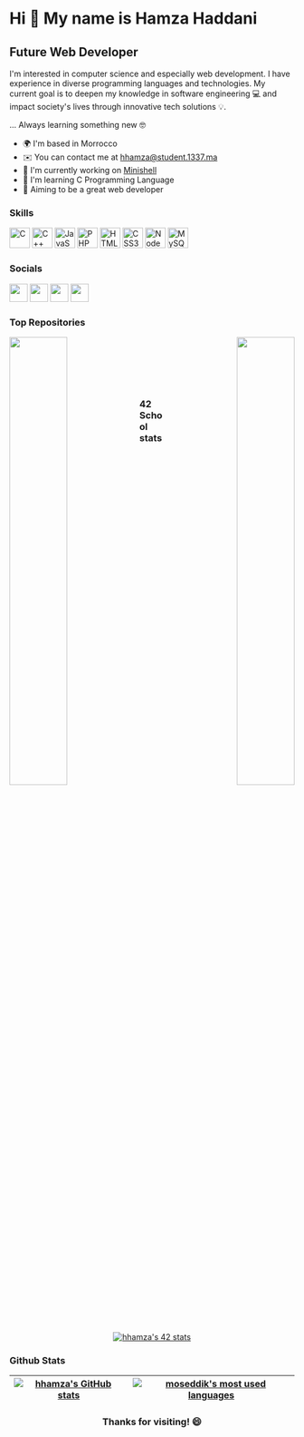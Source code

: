 Hi 👋 My name is Hamza Haddani
==============================
Future Web Developer
--------------------

I'm interested in computer science and especially web development. I have experience in diverse programming languages and technologies. My current goal is to deepen my knowledge in software engineering 💻 and impact society's lives through innovative tech solutions 💡.

... Always learning something new 🤓

* 🌍  I'm based in Morrocco
* ✉️  You can contact me at [hhamza@student.1337.ma](mailto:hhamza@student.1337.ma)
* 🚀  I'm currently working on [Minishell](http://github.com/oaizab/minishell)
* 🧠  I'm learning C Programming Language
* 🏹​ Aiming to be a great web developer

### Skills

<p align="left">
<a href="https://docs.microsoft.com/en-us/cpp/?view=msvc-170" target="_blank" rel="noreferrer"><img src="https://raw.githubusercontent.com/danielcranney/readme-generator/main/public/icons/skills/c-colored.svg" width="36" height="36" alt="C" /></a>
<a href="https://docs.microsoft.com/en-us/cpp/?view=msvc-170" target="_blank" rel="noreferrer"><img src="https://raw.githubusercontent.com/danielcranney/readme-generator/main/public/icons/skills/cplusplus-colored.svg" width="36" height="36" alt="C++" /></a>
<a href="https://developer.mozilla.org/en-US/docs/Web/JavaScript" target="_blank" rel="noreferrer"><img src="https://raw.githubusercontent.com/danielcranney/readme-generator/main/public/icons/skills/javascript-colored.svg" width="36" height="36" alt="JavaScript" /></a>
<a href="https://www.php.net/" target="_blank" rel="noreferrer"><img src="https://raw.githubusercontent.com/danielcranney/readme-generator/main/public/icons/skills/php-colored.svg" width="36" height="36" alt="PHP" /></a>
<a href="https://developer.mozilla.org/en-US/docs/Glossary/HTML5" target="_blank" rel="noreferrer"><img src="https://raw.githubusercontent.com/danielcranney/readme-generator/main/public/icons/skills/html5-colored.svg" width="36" height="36" alt="HTML5" /></a>
<a href="https://www.w3.org/TR/CSS/#css" target="_blank" rel="noreferrer"><img src="https://raw.githubusercontent.com/danielcranney/readme-generator/main/public/icons/skills/css3-colored.svg" width="36" height="36" alt="CSS3" /></a>
<a href="https://nodejs.org/en/" target="_blank" rel="noreferrer"><img src="https://raw.githubusercontent.com/danielcranney/readme-generator/main/public/icons/skills/nodejs-colored.svg" width="36" height="36" alt="NodeJS" /></a>
<a href="https://www.mysql.com/" target="_blank" rel="noreferrer"><img src="https://raw.githubusercontent.com/danielcranney/readme-generator/main/public/icons/skills/mysql-colored.svg" width="36" height="36" alt="MySQL" /></a>
</p>

### Socials

<p align="left"> <a href="https://discord.com/users/982611163609198634" target="_blank" rel="noreferrer"><img src="https://raw.githubusercontent.com/danielcranney/readme-generator/main/public/icons/socials/discord.svg" width="32" height="32" /></a> <a href="https://www.github.com/Archer-01" target="_blank" rel="noreferrer"><img src="https://raw.githubusercontent.com/danielcranney/readme-generator/main/public/icons/socials/github.svg" width="32" height="32" /></a> <a href="https://www.linkedin.com/in/hamza-haddani-95a2091b3/" target="_blank" rel="noreferrer"><img src="https://raw.githubusercontent.com/danielcranney/readme-generator/main/public/icons/socials/linkedin.svg" width="32" height="32" /></a> <a href="https://www.stackoverflow.com/users/10542572/archer" target="_blank" rel="noreferrer"><img src="https://raw.githubusercontent.com/danielcranney/readme-generator/main/public/icons/socials/stackoverflow.svg" width="32" height="32" /></a></p>

### Top Repositories

<div width="100%" align="center"><a href="https://github.com/Archer-01/zsh-customizer" align="left"><img align="left" width="45%" src="https://github-readme-stats.vercel.app/api/pin/?username=Archer-01&repo=zsh-customizer&title_color=0891b2&text_color=ffffff&icon_color=0891b2&bg_color=1c1917&hide_border=true&locale=en" /></a>
<a href="https://github.com/Archer-01/libft" align="right"><img align="right" width="45%" src="https://github-readme-stats.vercel.app/api/pin/?username=Archer-01&repo=libft&title_color=0891b2&text_color=ffffff&icon_color=0891b2&bg_color=1c1917&hide_border=true&locale=en" /></a></div><br /><br /><br />
<br />
<br />

### 42 School stats

<div align="center">
    <a href="https://github.com/oakoudad/badge42"><img src="https://badge.mediaplus.ma/darkblue/hhamza" alt="hhamza's 42 stats" /></a>
</div>

### Github Stats

| [![hhamza's GitHub stats](https://github-readme-stats.vercel.app/api?username=Archer-01&count_private=true&show_icons=true&hide=issues&hide_border=true&theme=jolly)](https://github.com/Archer-01?tab=repositories) | [![moseddik's most used languages](https://github-readme-stats.vercel.app/api/top-langs/?username=Archer-01&layout=compact&hide_border=true&theme=jolly)](https://github.com/Archer-01?tab=repositories) |
| :----------------------------------------------------------------------------------------------------------------------------------------------------------------------------------------------------------------: | :--------------------------------------------------------------------------------------------------------------------------------------------------------------------------------------------------: |

<h3 align="center">Thanks for visiting! 😄</h3>
